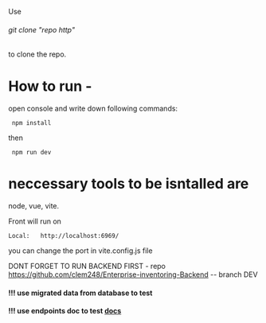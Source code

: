 Use <h6> git clone "repo http"</h6> to clone the repo.

<h1> How to run - </h1>
open console and write down following commands:

     npm install
then 

     npm run dev 
<h1> neccessary tools to be isntalled are  </h1>

node, vue, vite. 

Front will run on 

    Local:   http://localhost:6969/

 you can change the port in vite.config.js file
 
DONT FORGET TO RUN BACKEND FIRST  - repo https://github.com/clem248/Enterprise-inventoring-Backend -- branch DEV

<h4> !!! use migrated data from database to test </h4>

<h4> !!! use endpoints doc to test <a href="https://docs.google.com/document/d/1OPsrFGyA6uc0Ov9xMesTWYC8s-xBdRHGB9lxeAM5avk/edit">docs</a> </h4>
